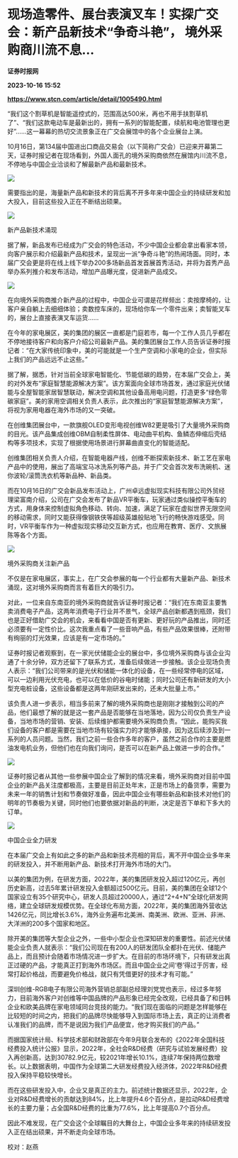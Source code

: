 # 现场造零件、展台表演叉车！实探广交会：新产品新技术“争奇斗艳”， 境外采购商川流不息…
**证券时报网**

**2023-10-16 15:52**

**https://www.stcn.com/article/detail/1005490.html**

“我们这个割草机是智能遥控式的，范围高达500米，再也不用手扶割草机了”、“我们这款电动车是最新出的，拥有一系列的智能配置，续航和电池管理也更好”……这一幕幕的热切交流景象正在广交会展馆中的各个企业展台上演。

10月16日，第134届中国进出口商品交易会（以下简称广交会）已迎来开幕第二天，证券时报记者在现场看到，外国人面孔的境外采购商依然在展馆内川流不息，不停地与中国企业洽谈和了解最新产品和最新技术。

![](https://stcn-main.oss-cn-shenzhen.aliyuncs.com/upload/wechat/20231016/YRdSz9epGVgMiceAqJ6icKtHzuHOe9Olqq1SXDz8iaSyViabVHjKx8mFSKzfv7STTAfBFaQFFu8uXU5SJq9AqplS2w.png)

需要指出的是，海量新产品和新技术的背后离不开多年来中国企业的持续研发和加大投入，目前这些投入正在不断结出硕果。

![](https://stcn-main.oss-cn-shenzhen.aliyuncs.com/upload/wechat/20231016/YRdSz9epGVh9J6jlcMAryTC5zDu3bYL54JURECDHlx0ry2GArWbG9RaGNS4555xo24D8GFa0hxibicKicvOPzwZzQ.png)

新产品新技术涌现

据了解，新品发布已经成为广交会的特色活动，不少中国企业都会拿出看家本领，向客户展示和介绍最新产品和技术，呈现出一派“争奇斗艳”的热闹场面。同时，本届广交会更是将在线上线下举办200多场新品首发首展首秀活动，并将为首秀产品举办系列推介和发布活动，增加产品曝光度，促进新产品成交。

![](https://stcn-main.oss-cn-shenzhen.aliyuncs.com/upload/wechat/20231016/YRdSz9epGVgMiceAqJ6icKtHzuHOe9OlqqiatnAYeLYrSX7K007891sqocCf5FeoxITrJjrqAydA6Wy2T1LibZujIA.png)

在向境外采购商推介新产品的过程中，中国企业可谓是花样频出：卖按摩椅的，让客户亲自躺上去细细体验；卖数控车床的，现场给你车一个零件出来；卖智能叉车的，展台上直接表演叉车运货……

在今年的家电展区，美的集团的展区一直都是门庭若市，每一个工作人员几乎都在不停地接待客户和向客户介绍公司最新产品。美的集团展台工作人员告诉证券时报记者：“在大家传统印象中，美的可能就是一个生产空调和小家电的企业，但实际上我们的产品远远不止这些。”

据了解，据悉，针对当前全球家电智能化、节能低碳的趋势，在本届广交会上，美的对外发布“家庭智慧能源解决方案”。该方案面向全球市场首发，通过家庭光伏储能与全屋智能家居智慧联动，解决空调和其他设备高用电问题，打造更多“绿色零碳家庭”。美的家用空调相关负责人表示，此次推出的“家庭智慧能源解决方案”，将视为家用电器在海外市场的又一突破。

在创维集团展台中，一款旗舰OLED变形电视创维W82更是吸引了大量境外采购商的目光。该产品集成创维OBM自制柔性屏体、电动曲平机构、鱼鳞态伸缩后壳结构等多项技术，实现了根据使用场景进行屏幕曲直变化的智能适配。

创维集团相关负责人介绍，在智能电器产线，创维不断探索新技术、新工艺在家电产品中的使用，展出了高端宝马冰洗系列等产品，并于广交会首次发布洗碗机、迷你波轮/滚筒洗衣机等新品种、新品类。

而在10月16日的广交会新品发布活动上，广州卓远虚拟现实科技有限公司外贸经理梁富南介绍，公司在广交会发布了新品VR平衡车，玩家通过类似操控平衡车的方式，用身体来控制虚拟角色移动、转向、加速，满足了玩家在虚拟世界无限空间的移动需求，同时又能获得像钢铁侠等超级英雄般贴地飞行的畅快游戏感受。同时，VR平衡车作为一种虚拟现实移动交互新方式，也应用在教育、医疗、文旅展陈等各个方面。

![](https://stcn-main.oss-cn-shenzhen.aliyuncs.com/upload/wechat/20231016/YRdSz9epGVh9J6jlcMAryTC5zDu3bYL54JURECDHlx0ry2GArWbG9RaGNS4555xo24D8GFa0hxibicKicvOPzwZzQ.png)

境外采购商关注新产品

不仅是在家电展区，事实上，在广交会参展的每一个行业都有大量新产品、新技术涌现，这对境外采购商而言有着巨大的吸引力。

对此，一位来自东南亚的境外采购商就告诉证券时报记者：“我们在东南亚主要售卖消费电子产品，这两年消费电子行业并不景气，全球产品创新都遇到瓶颈，我们也是正好借助广交会的机会，来看看中国是否有更新、更好玩的产品推出，同时还必须要有一定性价比。这次我重点看了一些音响产品，有些产品效果很棒，还附带有绚丽的灯光效果，应该是有一定市场的。”

证券时报记者观察到，在一家光伏储能企业的展台中，多位境外采购商与该企业沟通了十余分钟，双方还留下了联系方式，准备后续做进一步接触。该企业现场负责人表示：“我们公司带来的是光伏和储能一体化的设备，在一些经常停电的区域，可以一边利用光伏充电，也可以在低价的谷电时储能；同时公司还有新研发的大小型充电桩设备，这些设备都是这两年刚研发出来的，还未大批量上市。”

该负责人进一步表示，相当多前来了解的境外采购商也是刚刚才接触到公司的产品，他们最想了解的就是这一套产品是否能够在当地落地，因为公司仅负责生产设备，当地市场的营销、安装、后续维护都需要境外采购商负责。“因此，能购买我们设备的客户都是需要在当地市场有较强实力的才能够承接，因为这后续涉及到一系列的人员问题。当然，我们之前一些合作多年的客户，虽然之前合作的主要是燃油发电机业务，但他们也在向我们询问，是否可以在新产品上做进一步的合作。”

![](https://stcn-main.oss-cn-shenzhen.aliyuncs.com/upload/wechat/20231016/YRdSz9epGVgMiceAqJ6icKtHzuHOe9OlqqJ90OibfF4pGzlZNceYwjQOCc5jaZLoiatC2S13ZMLKARZmPfo33aqDnA.png)

证券时报记者从其他一些参展中国企业了解到的情况来看，境外采购商对目前中国企业的新产品关注度都极高，主要是目前正处年末，正是市场上的备货季，需要为未来一年的销售计划和节奏做好准备，因此中国企业有哪些新品和新技术对他们的明年的节奏极为关键，同时他们也要依据对新品的判断，决定是否下单和下多大的订单。

![](https://stcn-main.oss-cn-shenzhen.aliyuncs.com/upload/wechat/20231016/YRdSz9epGVh9J6jlcMAryTC5zDu3bYL54JURECDHlx0ry2GArWbG9RaGNS4555xo24D8GFa0hxibicKicvOPzwZzQ.png)

中国企业全力研发

在本届广交会上有如此之多的新产品和新技术亮相的背后，离不开中国企业多年来的研发投入，并不断用新产品、新技术打开海外市场的大门。

以美的集团为例，在研发方面，2022年，美的集团研发投入超过120亿元，再创历史新高，过去5年累计研发投入金额超过500亿元。目前，美的集团在全球12个国家设立有35个研究中心，研发人员超过20000人，通过“2+4+N”全球化研发网络，建立全球研发规模优势。在全球化布局方面，2022年，美的集团海外营收达1426亿元，同比增长3.6%，海外业务遍布北美洲、南美洲、欧洲、亚洲、非洲、大洋洲的200多个国家和地区。

除开美的集团等大型企业之外，一些中小型企业也深知研发的重要性。前述光伏储能企业负责人就表示：“我们公司现在有200人的研发团队全都扑在光伏、储能产品上，而且预计会随着市场情况进一步扩大。在目前的市场环境下，只有研发出真正过硬的产品，才能真正打到海外市场区。而且中国企业之间‘卷’得过于厉害，经常打起价格战，而要避免价格战，就只有凭借更好的技术才有可能。”

深圳创维-RGB电子有限公司海外营销总部副总经理刘党党也表示，经过多年努力，目前海外客户对创维等中国品牌的产品形象已经完全改观，已经具备了和日韩企业和欧美品牌在家电领域同台竞技的能力。“我们现在面临的问题是怎样能够在比较短的时间之内，把我们的品牌尽快能够导入到国际市场上去，真正的让消费者认准我们的品牌，而不是说因为我们产品便宜，他才购买我们的产品。”

而据国家统计局、科学技术部和财政部在今年9月联合发布的《2022年全国科技经费投入统计公报》显示，2022年，全社会R&D经费（研究与试验发展经费）投入再创新高，达到30782.9亿元，较2021年增长10.1%，连续7年保持两位数增长。以上数据表明，中国作为全球第二大研发经费投入经济体，2022年R&D经费投入保持平稳较快增长。

而在这些研发投入中，企业又是真正的主力。前述统计数据还显示，2022年，企业对R&D经费增长的贡献达到84%，比上年提升4.6个百分点，是拉动R&D经费增长的主要力量；占全国R&D经费的比重为77.6%，比上年提高0.7个百分点。

因此不难发现，在广交会这个全球瞩目的大舞台上，中国企业多年来的持续研发投入正在结出硕果，并不断走向全球市场。

  

校对：赵燕